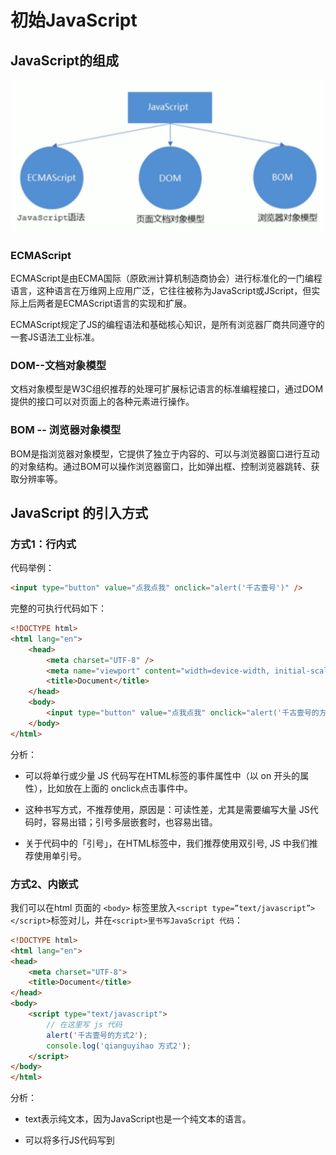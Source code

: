 # 初始JavaScript

## JavaScript的组成

![](images/js的组成.png)

### ECMAScript

ECMAScript是由ECMA国际（原欧洲计算机制造商协会）进行标准化的一门编程语言，这种语言在万维网上应用广泛，它往往被称为JavaScript或JScript，但实际上后两者是ECMAScript语言的实现和扩展。

ECMAScript规定了JS的编程语法和基础核心知识，是所有浏览器厂商共同遵守的一套JS语法工业标准。

### DOM--文档对象模型

文档对象模型是W3C组织推荐的处理可扩展标记语言的标准编程接口，通过DOM提供的接口可以对页面上的各种元素进行操作。

### BOM -- 浏览器对象模型

BOM是指浏览器对象模型，它提供了独立于内容的、可以与浏览器窗口进行互动的对象结构。通过BOM可以操作浏览器窗口，比如弹出框、控制浏览器跳转、获取分辨率等。

## JavaScript 的引入方式

### 方式1：行内式
代码举例：
```html
<input type="button" value="点我点我" onclick="alert('千古壹号')" />
```
完整的可执行代码如下：
```html
<!DOCTYPE html>
<html lang="en">
    <head>
        <meta charset="UTF-8" />
        <meta name="viewport" content="width=device-width, initial-scale=1.0" />
        <title>Document</title>
    </head>
    <body>
        <input type="button" value="点我点我" onclick="alert('千古壹号的方式1')" />
    </body>
</html>
```

分析：

* 可以将单行或少量 JS 代码写在HTML标签的事件属性中（以 on 开头的属性），比如放在上面的 onclick点击事件中。

* 这种书写方式，不推荐使用，原因是：可读性差，尤其是需要编写大量 JS代码时，容易出错；引号多层嵌套时，也容易出错。

* 关于代码中的「引号」，在HTML标签中，我们推荐使用双引号, JS 中我们推荐使用单引号。

### 方式2、内嵌式
我们可以在html 页面的 `<body>` 标签里放入`<script type=”text/javascript”></script>`标签对儿，并在`<script>里书写JavaScript 代码`：
```html
<!DOCTYPE html>
<html lang="en">
<head>
	<meta charset="UTF-8">
	<title>Document</title>
</head>
<body>
	<script type="text/javascript">
		// 在这里写 js 代码
		alert('千古壹号的方式2');
		console.log('qianguyihao 方式2');
	</script>
</body>
</html>
```
分析：

* text表示纯文本，因为JavaScript也是一个纯文本的语言。

* 可以将多行JS代码写到 <script> 标签中。

* 内嵌式 JS 是学习时常用的方式。

### 方式3：引入外部的 JS 文件
```html
<!DOCTYPE html>
<html lang="en">
<head>
	<meta charset="UTF-8">
	<title>Document</title>
</head>
<body>
	<!-- 引入外部的 js 文件 -->
	<script src="tool.js"></script>
</body>
</html>
```
上面这段代码，依然是放到body标签里，可以和内嵌的js代码并列。

另外，引用外部 JS文件的 script 标签中间不可以再写代码。

总结：

我们在实战开发中，基本都是采用方式3，因为这种方式，可以确保 html 文件和 js 文件是分开的，有利于代码的结构化和复用。很少会有人把一大堆 js 代码塞到 html 文件里。

## JavaScript 的注释

单行注释：

```javascript
// 我是注释
```

多行注释：

```javascript
/*
	多行注释1
	多行注释2
*/
```

## Javascript 输入输出语句

### 弹出警告框：alert语句

alert（英文翻译为“警报”）的用途：弹出“警告框”。

代码举例如下：

```html
<!DOCTYPE html>
<html lang="en">
    <head>
        <meta charset="UTF-8" />
        <meta name="viewport" content="width=device-width, initial-scale=1.0" />
        <title>Document</title>
    </head>
    <body>
        <script>
            alert('千古壹号');
        </script>
    </body>
</html>
```

上面的代码中，如果写了两个alert()语句的话，网页的效果是：弹出第一个警告框，点击确定后，继续弹出第二个警告框。

### 控制台输出：console.log("")

console.log("")表示在控制台中输出。console表示“控制台”，log表示“输出”。

在Chrome浏览器中，按F12即可打开控制台，选择「console」栏，即可看到打印的内容。

控制台是工程师、程序员调试程序的地方。程序员经常使用这条语句输出一些东西，来测试程序是否正确。

### 弹出输入框：prompt()语句

prompt()就是专门用来弹出能够让用户输入的对话框。用得少，测试的时候偶尔会用。

```js
var a = prompt("请随便输入点什么东西吧");
console.log(a);
```

prompt()语句中，用户不管输入什么内容，都是`字符串`。

alert()和prompt()的区别：

* alert() 可以直接使用。

* prompt() 会返回用户输入的内容。我们可以用一个变量，来接收用户输入的内容。

## JavaScript 变量

### 变量的概念

**变量**：是用于存放数据的容器。我们通过「变量名」获取数据，甚至可以修改数据。

变量还可以用来保存字面量。

**本质**：变量是程序在内存中申请的一块用来存放数据的空间。

### 变量的声明和赋值

#### 变量的声明/变量的定义

在`ES6`语法之前，统一使用`var`关键字来声明一个变量。比如：

```js
var name; // 声明一个名为 name 的变量
```

PS：在JavaScript中，永远都是用var来定义变量（在ES6 之前），这和C、Java等语言不同。

在`ES6`语法及之后，可以使用`const`、`let`关键字来声明一个变量

```js
const name; // 定义一个常量

let age;
```

如果你想定义一个`常量`，就用`const`；如果你想定义一个`变量`，就用`let`。

#### 变量的赋值

```js
name = "coder"
```

变量的声明和赋值，写在一起，举例如下：

```js
var a = 100; // ES5语法

const b = hello; // ES6 语法
let b = world; // ES6 语法
```

#### 变量的初始化

声明一个变量并赋值， 我们称之为变量的初始化。

### 变量声明和赋值的补充

#### 更新变量

一个变量被重新复赋值后，它原有的值就会被覆盖，变量值将以最后一次赋的值为准。

```js
var a = 100;
a = 110;

console.log(a); // 打印结果：110。因为 110 覆盖了 100
```

#### 同时声明多个变量

同时声明多个变量时，只需要写一个 var， 多个变量名之间用英文逗号隔开。

```js
var name = '千古壹号', age = 27, number = 100;
```

#### 变量声明的几种特殊情况
变量建议先声明，再使用。否则可能会报错。具体如下。

写法1、先声明，再赋值：（正常）

```js
var a;
a = 100;
console.log(a); // 打印结果：100
```

写法2、不声明，只赋值：（正常）

```js
a = 100;
console.log(a); // 打印结果：100
```

写法3、只声明，不赋值：（注意，打印 undefined）

```js
var a;
console.log(a); // 打印结果：undefined
```

写法4、不声明，不赋值，直接使用：（会报错）

```js
console.log(a); // 会报错
```

### 变量的命名规范

* 只能由字母(A-Z、a-z)、数字(0-9)、下划线(_)、美元符( $ )组成

* 不能以数字开头。也就是说，必须以字母(A-Z、a-z)、下划线(_)或者美元符( $ )开头。变量名中不允许出现空格。

* 不用使用 JS 语言中保留的「关键字」和「保留字」作为变量名。

* 建议用驼峰命名规则。比如getElementById、matherAndFather、aaaOrBbbAndCcc

* 变量名会区分大小写(javascript 是区分大小写的语言)。

* 变量名长度不能超过255个字符。

* 汉语可以作为变量名。但是不建议使用，因为 low。

## 数据类型

JS 的变量数据类型，是在程序运行的过程中，根据等号右边的值来确定的。而且，变量的数据类型是可以变化的。比如说：

```js
var name = 'qianguyihao';

name = 123; // 强制将变量 name 修改为 数字类型
```

**JS中一共有六种数据类型**

* **基本数据类型（值类型）**：String 字符串、Number 数值、Boolean 布尔值、Null 空值、Undefined 未定义。

* **引用数据类型（引用类型）**：Object 对象。

注意：内置对象 Function、Array、Date、RegExp、Error等都是属于 Object 类型。也就是说，除了那五种基本数据类型之外，其他的，都称之为 Object类型。


**数据类型之间最大的区别：**

* 基本数据类型：参数赋值的时候，传数值。

* 引用数据类型：参数赋值的时候，传地址（修改的同一片内存空间）。

### 基本数据类型

#### 数字型 Number

JavaScript数字类型既可以用来保存整数值，也可以保存小数（浮点数）。

```js
var age = 22;
var PI = 3.14;
```

`isNaN()`这个方法用来判断变量是否是非数字类型，如果是数字类型则返回的是`false`,如果不是数字类型则返回的是`true`。

```js
console.log(isNaN(12)); // false
console.log(isNaN('12')); // false
console.log(isNaN('12a')); // true
```

#### 字符串型 String

字符串型可以是引号中的任意文本，其语法为：双引号`""`或者单引号 `''`。

**注意事项**：

1. 单引号和双引号不能混用。比如下面这样写是不可以的：

2. 同类引号不能嵌套：双引号里不能再放双引号，单引号里不能再放单引号。

3. 单引号里可以嵌套双引号；双引号里可以嵌套单引号。


**转义字符**：

在字符串中我们可以使用`\`作为转义字符，当表示一些特殊符号时可以使用`\`进行转义。

* \" 表示 " 双引号

* \' 表示 ' 单引号

* \\ 表示\

* \r 表示回车

* \n 表示换行。n 的意思是 newline。

* \t 表示缩进。t 的意思是 tab。

* \b 表示空格。b 的意思是 blank。

##### 获取字符串长度

字符串是由若干个字符组成的，这些字符的数量就是字符串的长度。我们可以通过字符串的`length`属性可以获取整个字符串的长度。

```js
var str1 = '千古壹号';
var str2 = '千古壹号，永不止步！';

var str3 = 'qianguyihao';
var str4 = 'qianguyihao, keep moving!';

console.log(str1.length); // 4
console.log(str2.length); // 10
console.log(str3.length); // 11
console.log(str4.length); // 25
```

由此可见，字符串的 length 属性，在判断字符串的长度时，会认为：

* 一个中文算一个字符，一个英文算一个字符

* 一个标点符号（包括中文标点、英文标点）算一个字符

* 一个空格算一个字符

##### 字符串拼接

多个字符串之间可以使用加号 `+` 进行拼接。

**拼接语法**：

```
字符串 + 任意数据类型 = 拼接之后的新字符串;
```

**拼接规则**：拼接前，会把与字符串相加的这个数据类型转成字符串，然后再拼接成一个新的字符串。

```js
var str1 = '千古壹号' + '永不止步';
var str2 = '千古壹号' + 666;
var str3 = '千古壹号' + true;
var str4 = '千古壹号' + null;
var str5 = '千古壹号' + undefined;

var obj = { name: '千古壹号', age: 28 };
var str6 = '千古壹号' + obj;

console.log(str1);
console.log(str2);
console.log(str3);
console.log(str4);
console.log(str5);
console.log(str6);
```

##### 字符串的不可变性

字符串里面的值不可被改变。虽然看上去可以改变内容，但其实是地址变了，内存中新开辟了一个内存空间。

##### 模板字符串（模板字面量）

ES6中引入了模板字符串，让我们省去了字符串拼接的烦恼。下面一起来看看它的特性。

###### 在模板字符串中插入变量

```js
var name = 'qianguyihao';
var age = '26';

console.log('我是' + name + ',age:' + age); //传统写法

console.log(`我是${name},age:${age}`); //ES6 写法。注意语法格式
```

**注意**，上方代码中，倒数第二行用的符号是单引号，最后一行用的符号是反引号（在 tab 键的上方）。

###### 在模板字符串中插入表达式

以前，在字符串中插入表达式的写法必须是这样的：

```js
const a = 5;
const b = 10;
console.log('this is ' + (a + b) + ' and\nnot ' + (2 * a + b) + '.');
```

现在，通过模板字符串，我们可以使用一种更优雅的方式来表示：

```js
const a = 5;
const b = 10;

// 下面这行代码，故意做了换行。
console.log(`this is ${a + b} and
not ${2 * a + b}.`);
```

###### 模板字符串中可以换行

因为模板字符串支持换行，所以可以让代码写得非常美观。

```js
const result = {
	name: 'qianguyihao',
	age: 28,
	sex: '男',
};

// 模板字符串支持换行
const html = `<div>
	<span>${result.name}</span>
	<span>${result.age}</span>
	<span>${result.sex}</span>
</div>`;

console.log(html); // 打印结果也会换行
```

###### 模板字符串中可以调用函数

模板字符串中可以调用函数。字符串中调用函数的位置，将会显示函数执行后的返回值。

```js
function getName() {
	return 'qianguyihao';
}

console.log(`www.${getName()}.com`); // 打印结果：www.qianguyihao.com
```

###### 模板字符串支持嵌套使用

```js
const nameList = ['千古壹号', '许嵩', '解忧少帅'];

function myTemplate() {
	// join('') 的意思是，把数组里的内容合并成一个字符串
	return `<ul>
	${nameList
		.map((item) => `<li>${item}</li>`)
		.join('')}
	</ul>`;
}
document.body.innerHTML = myTemplate();
```

#### 布尔值：Boolean

布尔型有两个值：true 和 false。主要用来做逻辑判断： true 表示真，false 表示假。

布尔值直接使用就可以了，千万不要加上引号。

```js
var a = true;
console.log(typeof a);
```

布尔型和数字型相加时， true 按 1 来算 ，false 按 0 来算。

#### Null：空对象

null 专门用来定义一个空对象（例如：let a = null）。

如果你想定义一个变量用来保存引用类型，但是还没想好放什么内容，这个时候，可以在初始化时将其设置为 null。

```js
let myObj = null;
cosole.log(typeof myObj); // 打印结果：object
```

总结：

* Null 类型的值只有一个，就是 null。比如 let a = null。

* 使用 typeof 检查一个 null 值时，会返回 object。

#### Undefined

##### case1：变量已声明，未赋值时

声明了一个变量，但没有赋值，此时它的值就是 undefined。举例：

```js
let name;
console.log(name); // 打印结果：undefined
console.log(typeof name); // 打印结果：undefined
```

##### case2：变量未声明（未定义）时

如果你从未声明一个变量，就去使用它，则会报错（这个大家都知道）；此时，如果用 typeof 检查这个变量时，会返回 undefined。举例：

```js
console.log(typeof a); // undefined
console.log(a); // 打印结果：Uncaught ReferenceError: a is not defined
```

##### case3：函数无返回值时

如果一个函数没有返回值，那么，这个函数的返回值就是 undefined。

或者，也可以这样理解：在定义一个函数时，如果末尾没有 return 语句，那么，其实就是 return undefined。

##### case4：调用函数时，未传参

调用函数时，如果没有传参，那么，这个参数的值就是 undefined。

举例：

```js
function foo(name) {
    console.log(name);
}

foo(); // 调用函数时，未传参。执行函数后的打印结果：undefined
```

实际开发中，如果调用函数时没有传参，我们可以给形参设置一个默认值：

```js
function foo(name) {
    name = name || 'qianguyihao';
}

foo();
```

#### Null 与 Undefined的区别

null 和 undefined 有很大的相似性。看看 null == undefined 的结果为 true 也更加能说明这点。

但是 null === undefined 的结果是 false。它们虽然相似，但还是有区别的，其中一个区别是，和数字运算时：

* 10 + null 结果为 10。

* 10 + undefined 结果为 NaN。

规律总结：

* 任何数据类型和 undefined 运算都是 NaN;

* 任何值和 null 运算，null 可看做 0 运算。

#### typeof 运算符

typeof()表示“获取变量的数据类型”，返回的是小写，语法为：（两种写法都可以）

```
// 写法1
typeof 变量;

// 写法2
typeof(变量);
```

typeof 这个运算符的返回结果就是变量的类型。那返回结果的类型是什么呢？是`字符串`。

```js
typeof typeof 1; // string
```

返回结果：

| typeof 的代码写法 | 返回结果 |
| --- | --- |
|typeof 数字|	number|
|typeof 字符串|	string|
|typeof 布尔型|	boolean|
|typeof 对象|	object|
|typeof 方法|	function|
|typeof null|	object|
|typeof undefined |	undefined|

注意：

为啥 typeof null的返回值也是 object 呢？因为 null 代表的是空对象。

typeof NaN的返回值是 number，NaN 是一个特殊的数字。

空数组[]、空对象{} ，为啥他们在使用 typeof 时，返回值也是 object呢？因为这里的 返回结果object指的是引用数据类型。空数组、空对象都是引用数据类型 Object。



#### 其他基本数据类型转String

##### 调用 toString()方法(显示转换)

语法：

```js
变量.toString()
```

【重要】该方法不会影响到原变量，它会将转换的结果返回。当然我们还可以直接写成a = a.toString()，这样的话，就是直接修改原变量。

注意：null 和 undefined 这两个值没有 toString()方法，所以它们不能用方法二。如果调用，会报错。

另外，Number 类型的变量，在调用 toString()时，可以在方法中传递一个整数作为参数。此时它将会把数字转换为指定的进制，如果不指定则默认转换为 10 进制。例如：

```js
var a = 255;

//对于Number调用toString()时可以在方法中传递一个整数作为参数
//此时它将会把数字转换为指定的进制,如果不指定则默认转换为10进制
a = a.toString(2); // 转换为二进制

console.log(a); // 11111111
console.log(typeof a); // string
```

##### 字符串拼接（隐式转换）

格式：

```
变量 + 字符串
```

举例：

```js
var a = 123; // Number 类型
console.log(a + ''); // 转换成 String 类型
console.log(a + 'haha'); // 转换成 String 类型
```

上面的例子中，打印的结果，都是字符串类型的数据。实际上内部是调用的 String() 函数。也就是说，c = c + "" 等价于 c = String(c)。

##### 使用 String()函数（强制转换）

语法：

```js
String(变量)
```

使用 String()函数做强制类型转换时：

* 对于 Number 和 Boolean 而言，本质上就是调用 toString()方法。

* 但是对于 null 和 undefined，则不会调用 toString()方法。它会将 null 直接转换为 "null"。将 undefined 直接转换为 "undefined"。



#### 其他的数据类型转Number



##### 使用 parseInt()函数：字符串 -> 整数（显示转换）

**parseInt()的作用是将字符串中的有效的整数内容转为数字**。parse 表示“转换”，Int 表示“整数”（注意`Int`的拼写）。例如：

```js
parseInt("5");

```



parseInt()的转换情况如下。

**情况一：字符串 --> 数字**

- 1.**只保留字符串最开头的数字**，后面的中文自动消失。
- 2.如果字符串不是以数字开头，则转换为 NaN。
- 3.如果字符串是一个空串或者是一个全是空格的字符串，转换时会报错。

**情况二：Boolean --> 数字**

- 结果为：NaN

**情况三：Null --> 数字**

- 结果为：NaN

**情况四：Undefined --> 数字**

- 结果为：NaN

Number() 函数和 parseInt() 函数的区别：

就拿`Number(true)` 和 `parseInt(true)/parseFloat(true)`来举例，二者在使用时，是有区别的：

- Number(true) ：千方百计地想转换为数字。
- parseInt(true)/parseFloat(true) ：先转为字符串，再提取出最前面的数字部分；没提取出来，那就返回 NaN。

**parseInt()具有以下特性**：

（1）**只保留字符串最开头的数字**，后面的中文自动消失。例如：

```
console.log(parseInt("2017在公众号上写了6篇文章")); //打印结果：2017

console.log(parseInt("2017.01在公众号上写了6篇文章")); //打印结果仍是：2017   （说明只会取整数）

console.log(parseInt("aaa2017.01在公众号上写了6篇文章")); //打印结果：NaN （因为不是以数字开头）
```

（2）如果对**非 String**使用 parseInt()或 parseFloat()，它会**先将其转换为 String** 然后再操作。【重要】

比如：

```
var a = 168.23;
console.log(parseInt(a)); //打印结果：168  （因为是先将 a 转为字符串"168.23"，然后然后再操作）

var b = true;
console.log(parseInt(b)); //打印结果：NaN （因为是先将 b 转为字符串"true"，然后然后再操作）

var c = null;
console.log(parseInt(c)); //打印结果：NaN  （因为是先将 c 转为字符串"null"，然后然后再操作）

var d = undefined;
console.log(parseInt(d)); //打印结果：NaN  （因为是先将 d 转为字符串"undefined"，然后然后再操作）
```

（3）自动带有截断小数的功能：**取整，不四舍五入**。

例 1：

```
var a = parseInt(5.8) + parseInt(4.7);
console.log(a);
```

打印结果：

```
9
```

例 2：

```
var a = parseInt(5.8 + 4.7);
console.log(a);
```

打印结果：

```
10;
```

（4）带两个参数时，表示在转换时，包含了进制转换。

代码举例：

```
var a = '110';

var num = parseInt(a, 16); // 【重要】将 a 当成 十六进制 来看待，转换成 十进制 的 num

console.log(num);
```

打印结果：

```
272
```

如果你对打印结果感到震惊，请仔细看上面的代码注释。就是说，无论 parseInt() 里面的进制参数是多少，最终的转换结果是十进制。

我们继续来看下面的代码，打印结果是多少。

```
var a = '5';

var num = parseInt(a, 2); // 将 a 当成 二进制 来看待，转换成 十进制 的 num

console.log(num); // 打印结果：NaN。因为 二进制中没有 5 这个数，转换失败。
```



##### parseFloat()函数：字符串 --> 浮点数（小数）

parseFloat()的作用是：将字符串转换为**浮点数**。

parseFloat()和 parseInt()的作用类似，不同的是，parseFloat()可以获得有效的小数部分。

代码举例：

```
var a = '123.456.789px';
console.log(parseFloat(a)); // 打印结果：123.456
```

parseFloat() 的几个特性，可以参照 parseInt()。



##### 使用 Number() 函数（强制转换）

**情况一：字符串 --> 数字**

- 1.如果字符串中是纯数字，则直接将其转换为数字。
- 2.如果字符串是一个空串或者是一个全是空格的字符串，则转换为 0。
- 3.只要字符串中包含了其他非数字的内容（`小数点`按数字来算），则转换为NaN。



**情况二：布尔 --> 数字**

- true 转成 1
- false 转成 0



**情况三：null --> 数字**

* 结果为：0



**情况四：undefined --> 数字**

* 结果为：NaN



补充：怎么理解这里的 **NaN** 呢？可以这样理解，使用 Number() 函数之后，**如果无法转换为数字，就会转换为 NaN**。


#### 转换为 Boolean

其他的数据类型都可以转换为 Boolean类型。情况如下：

- 情况一：数字 --> 布尔。除了 0 和 NaN，其余的都是 true。也就是说，`Boolean(NaN)`的结果是 false。
- 情况二：字符串 ---> 布尔。除了空串，其余的都是 true。全是空格的字符串，转换结果也是 true。字符串`'0'`的转换结果也是 true。
- 情况三：null 和 undefined 都会转换为 false。
- 情况四：引用数据类型会转换为 true。注意，空数组`[]`和空对象`{}`，**转换结果也是 true**，这一点，很多人都不知道。

**1、隐式转换为 Boolean 类型**：

当非 Boolean 类型的数值和 Boolean类型的数值做比较时，会先把前者进行隐式转换为 Boolean类型，然后再做比较；且不会改变前者的数据类型。举例如下：

```
const a = 1;

console.log(a == true); // 打印结果：true
console.log(typeof a); // 打印结果：number。可见，上面一行代码里，a 做了隐式类型转换，但是 a 的数据类型并没有发生变化，仍然是 Number 类型

console.log(0 == true); // 打印结果：false
```

**2、显式转换为 Boolean 类型**：

方法1：使用 `!!`可以显式转换为 Boolean 类型。比如 `!!3`的结果是true。

方法2：使用 Boolean()函数可以显式转换为 Boolean 类型。



**总结**：

转换为 Boolean 的这几种情况，**很重要**，开发中会经常用到。比如说，我们在项目开发中，经常需要对一些**非布尔值**做逻辑判断，符合条件后，才做进一步的事情。下面来看个例子。	

```js
const result1 = '';
const result2 = {a:'data1', b: 'data2'};

if (result1) {
    console.log('因为 result1的内容为空，所以代码进不了这里');
}

if (result2 && result2.a) {
    // 接口返回了 result2，且 result2.a 里面有值，前端才做进一步的事情
    console.log('代码能进来，前端继续在这里干活儿');
}
```

这里再次强调一下，空数组`[]`和空对象`{}`转换为 Boolean 值时，转换结果为 true。



#### 变量的类型转换的分类

类型转换分为两种：显示类型转换、隐式类型转换。

##### 显示类型转换

* toString()

* String()

* Number()

* parseInt(string)

* parseFloat(string)

* Boolean()

##### 隐式类型转换

* isNaN ()

* 自增/自减运算符：++、—-

* 正号/负号：+a、-a

* 加号：+

* 运算符：-、*、/

##### 隐式类型转换（特殊）

逻辑运算符：&&、||、！ 。非布尔值进行与或运算时，会先将其转换为布尔值，然后再运算，但运算结果是原值。具体可以看下一篇文章《运算符》。

关系运算符：<、> <= >=等。关系运算符，得到的运算结果都是布尔值：要么是true，要么是false。具体可以看下一篇文章《运算符》。



## 运算符和表达式

### 运算符的定义 

**运算符**：也叫操作符，是一种符号。通过运算符可以对一个或多个值进行运算，并获取运算结果。

**表达式**：由数字、运算符、变量的组合（组成的式子）。

表达式最终都会有一个运算结果，我们将这个结果称为表达式的**返回值**。

比如：`+`、`*`、`/`、`(` 都是**运算符**，而`（3+5）/2`则是**表达式**。



### 运算符的分类

JS 中的运算符，分类如下：

- 算数运算符
- 自增/自减运算符
- 一元运算符
- 逻辑运算符
- 赋值运算符
- 比较运算符
- 三元运算符（条件运算符）



#### 算术运算符

**算术运算符**：用于执行两个变量或值的算术运算。

常见的算数运算符有以下几种：

| 运算符 | 描述                   |
| ------ | ---------------------- |
| +      | 加、字符串连接         |
| -      | 减                     |
| *      | 乘                     |
| /      | 除                     |
| %      | 获取余数（取余、取模） |



**算数运算符的运算规则**

（1）先算乘除、后算加减。

（2）小括号`( )`：能够影响计算顺序，且可以嵌套。没有中括号、没有大括号，只有小括号。

（3）百分号：取余。只关心余数。



**浮点数运算的精度问题**

浮点数值的最高精度是 17 位小数，但在进行算术计算时，会丢失精度，导致计算不够准确。比如：

```
console.log(0.1 + 0.2); // 运算结果不是 0.3，而是 0.30000000000000004

console.log(0.07 * 100); // 运算结果不是 7，而是 7.000000000000001
```

因此，**不要直接判断两个浮点数是否相等**。



### 自增和自减

#### 自增 `++`

自增分成两种：`a++`和`++a`。

（1）一个变量自增以后，原变量的值会**立即**自增1。也就是说，无论是 `a++` 还是`++a`，都会立即使原变量的值自增1。

（2）**我们要注意的是**：`a`是变量，而`a++`和`++a`是**表达式**。

那这两种自增，有啥区别呢？区别是：`a++` 和 `++a`的值不同：（也就是说，表达式的值不同）

- `a++`这个表达式的值等于原变量的值（a自增前的值）。你可以这样理解：先把 a 的值赋值给表达式，然后 a 再自增。
- `++a`这个表达式的值等于新值 （a自增后的值）。 你可以这样理解：a 先自增，然后再把自增后的值赋值给表达式。



简单理解：a++(先用后加)，++a(先加后用)

#### 自减 `--`

原理同上。

开发时，大多使用后置的自增/自减，并且代码独占一行，例如：`num++`，或者 `num--`。



### 一元运算符

一元运算符，只需要一个操作数。

常见的一元运算符如下。

#### typeof

typeof就是典型的一元运算符，因为后面只跟一个操作数。

举例如下：

```
var a = '123';
console.log(typeof a); // 打印结果：string
```

#### 正号 `+`

（1）正号不会对数字产生任何影响。比如说，`2`和`+2`是一样的。

（2）我们可以对一个其他的数据类型使用`+`，来将其转换为number【重要的小技巧】。比如：

```js
var a = true;
a = +a;   // 注意这行代码的一元运算符操作
console.log('a：' + a);
console.log(typeof a);

console.log('-----------------');

var b = '18';
b = +b;   // 注意这行代码的一元运算符操作
console.log('b：' + b);
console.log(typeof b);
```

#### 负号 `-`

负号可以对数字进行取反。



### 逻辑运算符

逻辑运算符有三个：

- `&&` 与（且）：两个都为真，结果才为真。
- `||` 或：只要有一个是真，结果就是真。
- `!` 非：对一个布尔值进行取反。

注意：能参与逻辑运算的，都是布尔值。



#### 非布尔值的与或运算【重要】

> 之所以重要，是因为在实际开发中，我们经常用这种代码做容错处理或者兜底处理。



非布尔值进行**与或运算**时，会先将其转换为布尔值，然后再运算，但返回结果是**原值**。比如说：

```js
var result = 5 && 6; // 运算过程：true && true;
console.log('result：' + result); // 打印结果：6（也就是说最后面的那个值。）
```



**与运算**的返回结果：（以多个非布尔值的运算为例）

- 如果第一个值为false，则执行第一条语句，并直接返回第一个值；不会再往后执行。
- 如果第一个值为true，则继续执行第二条语句，并返回第二个值（如果所有的值都为true，则返回的是最后一个值）。

**或运算**的返回结果：（以多个非布尔值的运算为例）

- 如果第一个值为true，则执行第一条语句，并直接返回第一个值；不会再往后执行。
- 如果第一个值为false，则继续执行第二条语句，并返回第二个值（（如果所有的值都为false，则返回的是最后一个值）。

实际开发中，我们经常是这样来做「容错处理」的：

当前端成功调用一个接口后，返回的数据为 result 对象。这个时候，我们用变量 a 来接收 result 里的图片资源。通常的写法是这样的：

```js
if (result.resultCode == 0) {
    // 相当于给a设置了一个默认值。
	var a = result && result.data && result.data.imgUrl || 'http://img.smyhvae.com/20160401_01.jpg';
}
```



#### 非布尔值的 `!` 运算

非布尔值进行**非运算**时，会先将其转换为布尔值，然后再运算，但返回结果是**布尔值**。



举例：

```js
let a = 10;
a = !a

console.log(a);  // false
console.log(typeof a); // boolean
```



#### 短路运算的妙用【重要】

> 下方举例中的写法技巧，在实际开发中，经常用到。这种写法，是一种很好的「容错、容灾、降级」方案，需要多看几遍。

1、JS中的`&&`属于**短路**的与：

- 如果第一个值为false，则不会执行后面的内容。
- 如果第一个值为 true，则继续执行第二条语句，并返回第二个值。

举例：

```js
const a1 = 'qianguyihao';
//第一个值为true，会继续执行后面的内容
a1 && alert('看 a1 出不出来'); // 可以弹出 alert 框

const a2 = undefined;
//第一个值为false，不会继续执行后面的内容
a2 && alert('看 a2 出不出来'); // 不会弹出 alert 框
```

2、JS中的`||`属于**短路**的或：

- 如果第一个值为true，则不会执行后面的内容。
- 如果第一个值为 false，则继续执行第二条语句，并返回第二个值。

举例：

```js
const result; // 请求接口时，后台返回的内容
let errorMsg = ''; // 前端的文案提示

if (result && result.retCode != 0) {
	// 接口返回异常码时
	errorMsg = result.msg || '活动太火爆，请稍后再试'; // 文案提示信息，优先用 接口返回的msg字段，其次用 '活动太火爆，请稍后再试' 这个文案兜底。
}

if (!result) {
	// 接口挂掉时
	errorMsg = '网络异常，请稍后再试';
}
```



### 赋值运算符

可以将符号右侧的值赋值给符号左侧的变量。

举例：

- `=` 直接赋值。比如 `var a = 5`
- `+=`。a += 5 等价于 a = a + 5
- `-=`。a -= 5 等价于 a = a - 5
- `*=`。a *= 5 等价于 a = a * 5
- `/=`。a /= 5 等价于 a = a / 5
- `%=`。a %= 5 等价于 a = a % 5



### 比较运算符

比较运算符可以比较两个值之间的大小关系，如果关系成立它会返回true，如果关系不成立则返回false。

比较运算符有很多种，比如：

```
>	大于号
<	小于号
>= 	大于或等于
<=  小于或等于
== 	等于
=== 全等于
!=	不等于
!== 不全等于
```



**比较运算符，得到的结果都是布尔值：要么是true，要么是false**。



#### 非数值的比较

（1）对于非数值进行比较时，会将其转换为数字然后再比较。

举例如下：

```js
console.log(1 > true); //false
console.log(1 >= true); //true
console.log(1 > "0"); //true

//console.log(10 > null); //true

//任何值和NaN做任何比较都是false

console.log(10 <= "hello"); //false
console.log(true > false); //true
```

（2）特殊情况：如果符号两侧的值都是字符串时，**不会**将其转换为数字进行比较。比较两个字符串时，比较的是字符串的**Unicode编码**。【非常重要，这里是个大坑，很容易踩到】

比较字符编码时，是一位一位进行比较。如果两位一样，则比较下一位。

比如说，当你尝试去比较`"123"`和`"56"`这两个字符串时，你会发现，字符串"56"竟然比字符串"123"要大（因为 5 比 1 大）。也就是说，下面这样代码的打印结果，其实是true:（这个我们一定要注意，在日常开发中，很容易忽视）

```
// 比较两个字符串时，比较的是字符串的字符编码，所以可能会得到不可预期的结果
console.log("56" > "123");  // true
```

**因此**：当我们在比较两个字符串型的数字时，**一定一定要先转型**再比较大小，比如 `parseInt()`。

（3）任何值和NaN做任何比较都是false。



#### `==`符号的强调

注意`==`这个符号，它是**判断是否等于**，而不是赋值。

（1）`== `这个符号，还可以验证字符串是否相同。例如：

```
console.log("我爱你中国" == "我爱你中国");		// 输出结果为true
```

（2）`== `这个符号并不严谨，会做隐式转换，将不同的数据类型，**转为相同类型**进行比较（大部分情况下，都是转换为数字）。例如：

```
console.log("6" == 6);		// 打印结果：true。这里的字符串"6"会先转换为数字6，然后再进行比较
console.log(true == "1");   // 打印结果：true
console.log(0 == -0);       // 打印结果：true

console.log(null == 0);   // 打印结果：false
```

（3）undefined 衍生自 null，所以这两个值做相等判断时，会返回true。

```
console.log(undefined == null);  //打印结果：true。
```

（4）NaN不和任何值相等，包括他本身。

```
console.log(NaN == NaN); //false
console.log(NaN === NaN); //false
```

问题：那如果我想判断 b的值是否为NaN，该怎么办呢？

答案：可以通过isNaN()函数来判断一个值是否是NaN。举例：

```
console.log(isNaN(b));
```

如上方代码所示，如果 b 为 NaN，则返回true；否则返回false。



#### `===`全等符号的强调

**全等在比较时，不会做类型转换**。如果要保证**绝对等于（完全等于）**，我们就要用三个等号`===`。例如：

```
	console.log("6" === 6);		//false
	console.log(6 === 6);		//true
```

上述内容分析出：

- `==`两个等号，不严谨，"6"和6是true。
- `===`三个等号，严谨，"6"和6是false。

另外还有：**`==`的反面是`!=`，`===`的反面是`!==`**。例如：

```
	console.log(3 != 8);	//true
	console.log(3 != "3");	//false，因为3=="3"是true，所以反过来就是false。
	console.log(3 !== "3");	//true，应为3==="3"是false，所以反过来是true。
```



### 三元运算符

三元运算符也叫条件运算符。

语法：

```
条件表达式 ? 语句1 : 语句2;
```

**执行的流程**：

条件运算符在执行时，首先对条件表达式进行求值：

- 如果该值为true，则执行语句1，并返回执行结果
- 如果该值为false，则执行语句2，并返回执行结果

如果条件的表达式的求值结果是一个非布尔值，会将其转换为布尔值然后再运算。




